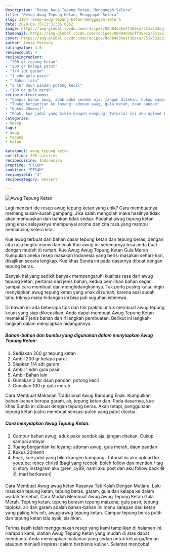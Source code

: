```yaml
---
description: "Resep Awug Tepung Ketan, Menggugah Selera"
title: "Resep Awug Tepung Ketan, Menggugah Selera"
slug: 3104-resep-awug-tepung-ketan-menggugah-selera
date: 2020-09-15T21:31:36.685Z
image: https://img-global.cpcdn.com/recipes/88d84d36eff38eca/751x532cq70/awug-tepung-ketan-foto-resep-utama.jpg
thumbnail: https://img-global.cpcdn.com/recipes/88d84d36eff38eca/751x532cq70/awug-tepung-ketan-foto-resep-utama.jpg
cover: https://img-global.cpcdn.com/recipes/88d84d36eff38eca/751x532cq70/awug-tepung-ketan-foto-resep-utama.jpg
author: Annie Parsons
ratingvalue: 4.6
reviewcount: 4
recipeingredient:
- "200 gr tepung ketan"
- "200 gr kelapa parut"
- "1/4 sdt garam"
- "1 sdm gula pasir"
- " Bahan lain"
- "2 lbr daun pandan potong kecil"
- "100 gr gula merah"
recipeinstructions:
- "Campur bahan awug, aduk pake sendok aja, jangan ditekan. Cukup sampai ambyar"
- "Tuang bergantian ke loyang: adonan awug, gula merah, daun pandan"
- "Kukus 20menit"
- "Enak, kue jadul yang bikin kangen kampung. Tutorial ini aku upload ke youtube: rency christi (bagi yang recook, boleh follow dan mention / tag di story instagram aku @ren_cy89, nanti aku post dan aku follow back 😁✌️, mari berkawan)"
categories:
- Resep
tags:
- awug
- tepung
- ketan

katakunci: awug tepung ketan 
nutrition: 290 calories
recipecuisine: Indonesian
preptime: "PT16M"
cooktime: "PT54M"
recipeyield: "4"
recipecategory: Dessert

---
```



![Awug Tepung Ketan](https://img-global.cpcdn.com/recipes/88d84d36eff38eca/751x532cq70/awug-tepung-ketan-foto-resep-utama.jpg)

Lagi mencari ide resep awug tepung ketan yang unik? Cara membuatnya memang susah-susah gampang. Jika salah mengolah maka hasilnya tidak akan memuaskan dan bahkan tidak sedap. Padahal awug tepung ketan yang enak selayaknya mempunyai aroma dan cita rasa yang mampu memancing selera kita.

Kue awug terbuat dari bahan dasar tepung ketan dan tepung beras, dengan cita rasa begitu manis dan enak Kue awug ini sebenarnya bisa anda buat dengan mudah di rumah. Kue Awug Awug Tepung Ketan Gula Merah Kumpulan aneka resep masakan Indonesia yang berisi masakan sehari-hari, disajikan secara lengkap. Kue khas Sunda ini pada dasarnya dibuat dengan tepung beras.

Banyak hal yang sedikit banyak mempengaruhi kualitas rasa dari awug tepung ketan, pertama dari jenis bahan, kedua pemilihan bahan segar sampai cara membuat dan menghidangkannya. Tak perlu pusing kalau ingin menyiapkan awug tepung ketan yang enak di rumah, karena asal sudah tahu triknya maka hidangan ini bisa jadi suguhan istimewa.


Di bawah ini ada beberapa tips dan trik praktis untuk membuat awug tepung ketan yang siap dikreasikan. Anda dapat membuat Awug Tepung Ketan memakai 7 jenis bahan dan 4 langkah pembuatan. Berikut ini langkah-langkah dalam menyiapkan hidangannya.

<!--inarticleads1-->

##### Bahan-bahan dan bumbu yang digunakan dalam menyiapkan Awug Tepung Ketan:

1. Sediakan 200 gr tepung ketan
1. Ambil 200 gr kelapa parut
1. Siapkan 1/4 sdt garam
1. Ambil 1 sdm gula pasir
1. Ambil  Bahan lain
1. Gunakan 2 lbr daun pandan, potong kecil
1. Gunakan 100 gr gula merah


Cara Membuat Makanan Tradisional Awug Bandung Enak. Kumpulkan bahan-bahan berupa garam, air, tepung ketan dan. Pada dasarnya, kue khas Sunda ini dibuat dengan tepung beras. Akan tetapi, penggunaan tepung ketan justru membuat sensasi pulen yang patut dicoba. 

<!--inarticleads2-->

##### Cara menyiapkan Awug Tepung Ketan:

1. Campur bahan awug, aduk pake sendok aja, jangan ditekan. Cukup sampai ambyar
1. Tuang bergantian ke loyang: adonan awug, gula merah, daun pandan
1. Kukus 20menit
1. Enak, kue jadul yang bikin kangen kampung. Tutorial ini aku upload ke youtube: rency christi (bagi yang recook, boleh follow dan mention / tag di story instagram aku @ren_cy89, nanti aku post dan aku follow back 😁✌️, mari berkawan)


Cara Membuat Awug awug ketan Rasanya Tak Kalah Dengan Mutiara. Lalu masukan tepung ketan, tepung beras, garam, gula dan kelapa ke dalam wadah tersebut. Cara Mudah Membuat Awug Awug Tepung Ketan Gula Merah. Tepung ketan, tepung berasm tepung maizena, gula pasir, tepung tapioka, air dan garam adalah bahan-bahan Ini menu sarapan dari ketan yang paling hits nih, awug-awug tepung ketan. Campur tepung beras putih dan tepung ketan lalu ayak, sisihkan. 

Terima kasih telah menggunakan resep yang kami tampilkan di halaman ini. Harapan kami, olahan Awug Tepung Ketan yang mudah di atas dapat membantu Anda menyiapkan makanan yang sedap untuk keluarga/teman ataupun menjadi inspirasi dalam berbisnis kuliner. Selamat mencoba!
